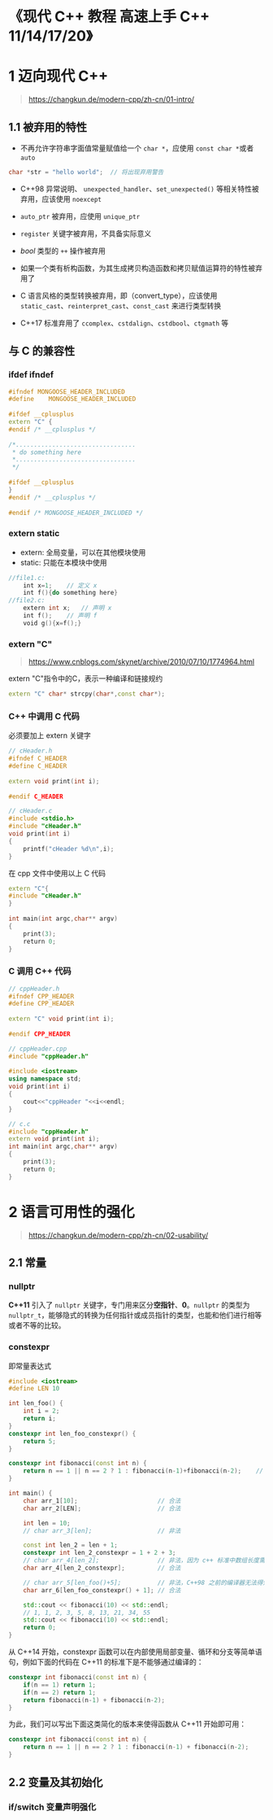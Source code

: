 # 《现代 C++ 教程 高速上手 C++ 11/14/17/20》

# 1 迈向现代 C++

> https://changkun.de/modern-cpp/zh-cn/01-intro/

## 1.1 被弃用的特性

* 不再允许字符串字面值常量赋值给一个 <code>char *</code>，应使用 <code>const char *</code>或者 <code>auto</code>

```c++
char *str = "hello world";  // 将出现弃用警告
```

* C++98 异常说明、 <code>unexpected_handler</code>、<code>set_unexpected()</code> 等相关特性被弃用，应该使用 <code>noexcept</code>

* <code>auto_ptr</code> 被弃用，应使用 <code>unique_ptr</code>

* <code>register</code> 关键字被弃用，不具备实际意义

* *bool* 类型的 <code>++</code> 操作被弃用

* 如果一个类有析构函数，为其生成拷贝构造函数和拷贝赋值运算符的特性被弃用了

* C 语言风格的类型转换被弃用，即（convert_type），应该使用 <code>static_cast</code>、<code>reinterpret_cast</code>、<code>const_cast</code> 来进行类型转换

* C++17 标准弃用了 <code>ccomplex</code>、<code>cstdalign</code>、<code>cstdbool</code>、<code>ctgmath</code> 等

## 与 C 的兼容性

### ifdef ifndef

```cpp
#ifndef MONGOOSE_HEADER_INCLUDED
#define    MONGOOSE_HEADER_INCLUDED
 
#ifdef __cplusplus
extern "C" {
#endif /* __cplusplus */
 
/*.................................
 * do something here
 *.................................
 */
 
#ifdef __cplusplus
}
#endif /* __cplusplus */
 
#endif /* MONGOOSE_HEADER_INCLUDED */
```

### extern static

* extern: 全局变量，可以在其他模块使用
* static: 只能在本模块中使用

```cpp
//file1.c:
    int x=1;    // 定义 x
    int f(){do something here}
//file2.c:
    extern int x;   // 声明 x
    int f();    // 声明 f
    void g(){x=f();}
```

### extern "C"
> https://www.cnblogs.com/skynet/archive/2010/07/10/1774964.html

extern "C"指令中的C，表示一种编译和链接规约

```cpp
extern "C" char* strcpy(char*,const char*);
```

### C++ 中调用 C 代码

必须要加上 extern 关键字

```cpp
// cHeader.h
#ifndef C_HEADER
#define C_HEADER
 
extern void print(int i);
 
#endif C_HEADER
```

```cpp
// cHeader.c
#include <stdio.h>
#include "cHeader.h"
void print(int i)
{
    printf("cHeader %d\n",i);
}
```

在 cpp 文件中使用以上 C 代码

```cpp
extern "C"{
#include "cHeader.h"
}
 
int main(int argc,char** argv)
{
    print(3);
    return 0;
}
```

### C 调用 C++ 代码

```cpp
// cppHeader.h
#ifndef CPP_HEADER
#define CPP_HEADER
 
extern "C" void print(int i);
 
#endif CPP_HEADER
```

```cpp
// cppHeader.cpp
#include "cppHeader.h"
 
#include <iostream>
using namespace std;
void print(int i)
{
    cout<<"cppHeader "<<i<<endl;
}
```

```cpp
// c.c
#include "cppHeader.h"
extern void print(int i);
int main(int argc,char** argv)
{
    print(3);
    return 0;
}
```

# 2 语言可用性的强化

> https://changkun.de/modern-cpp/zh-cn/02-usability/

## 2.1 常量

### nullptr

**C++11** 引入了 <code>nullptr</code> 关键字，专门用来区分**空指针**、**0**。<code>nullptr</code> 的类型为 <code>nullptr_t</code>，能够隐式的转换为任何指针或成员指针的类型，也能和他们进行相等或者不等的比较。

### constexpr

即常量表达式

```cpp
#include <iostream>
#define LEN 10

int len_foo() {
    int i = 2;
    return i;
}
constexpr int len_foo_constexpr() {
    return 5;
}

constexpr int fibonacci(const int n) {
    return n == 1 || n == 2 ? 1 : fibonacci(n-1)+fibonacci(n-2);    // 可以使用递归
}

int main() {
    char arr_1[10];                      // 合法
    char arr_2[LEN];                     // 合法

    int len = 10;
    // char arr_3[len];                  // 非法

    const int len_2 = len + 1;
    constexpr int len_2_constexpr = 1 + 2 + 3;
    // char arr_4[len_2];                // 非法，因为 c++ 标准中数组长度需要是常量表达式
    char arr_4[len_2_constexpr];         // 合法

    // char arr_5[len_foo()+5];          // 非法，C++98 之前的编译器无法得知 len_foo() 在运行期实际上是返回一个常数
    char arr_6[len_foo_constexpr() + 1]; // 合法

    std::cout << fibonacci(10) << std::endl;
    // 1, 1, 2, 3, 5, 8, 13, 21, 34, 55
    std::cout << fibonacci(10) << std::endl;
    return 0;
}
```

从 C++14 开始，constexpr 函数可以在内部使用局部变量、循环和分支等简单语句，例如下面的代码在 C++11 的标准下是不能够通过编译的：

```cpp
constexpr int fibonacci(const int n) {
    if(n == 1) return 1;
    if(n == 2) return 1;
    return fibonacci(n-1) + fibonacci(n-2);
}
```

为此，我们可以写出下面这类简化的版本来使得函数从 C++11 开始即可用：

```cpp
constexpr int fibonacci(const int n) {
    return n == 1 || n == 2 ? 1 : fibonacci(n-1) + fibonacci(n-2);
}
```

## 2.2 变量及其初始化

### if/switch 变量声明强化
